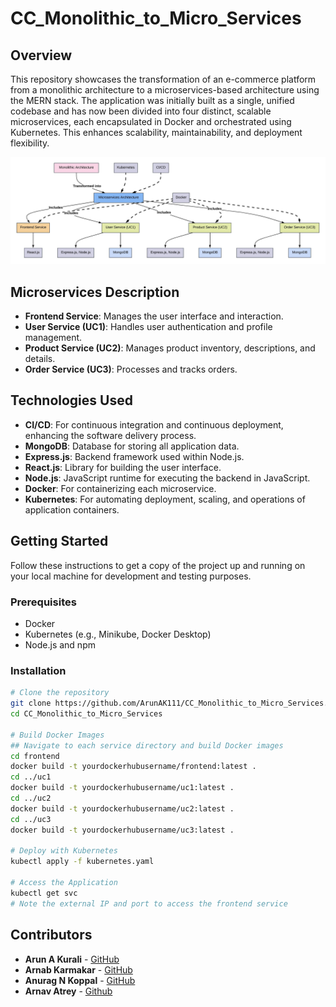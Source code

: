 # CC_Monolithic_to_Micro_Services

## Overview

This repository showcases the transformation of an e-commerce platform from a monolithic architecture to a microservices-based architecture using the MERN stack. The application was initially built as a single, unified codebase and has now been divided into four distinct, scalable microservices, each encapsulated in Docker and orchestrated using Kubernetes. This enhances scalability, maintainability, and deployment flexibility.

![Architecture](https://github.com/ArunAK111/CC_Monolithic_to_Micro_Services/blob/main/Architecture.jpeg)

## Microservices Description

- **Frontend Service**: Manages the user interface and interaction.
- **User Service (UC1)**: Handles user authentication and profile management.
- **Product Service (UC2)**: Manages product inventory, descriptions, and details.
- **Order Service (UC3)**: Processes and tracks orders.

## Technologies Used

- **CI/CD**: For continuous integration and continuous deployment, enhancing the software delivery process.
- **MongoDB**: Database for storing all application data.
- **Express.js**: Backend framework used within Node.js.
- **React.js**: Library for building the user interface.
- **Node.js**: JavaScript runtime for executing the backend in JavaScript.
- **Docker**: For containerizing each microservice.
- **Kubernetes**: For automating deployment, scaling, and operations of application containers.

## Getting Started

Follow these instructions to get a copy of the project up and running on your local machine for development and testing purposes.

### Prerequisites

- Docker
- Kubernetes (e.g., Minikube, Docker Desktop)
- Node.js and npm

### Installation

```bash
# Clone the repository
git clone https://github.com/ArunAK111/CC_Monolithic_to_Micro_Services.git
cd CC_Monolithic_to_Micro_Services

# Build Docker Images
## Navigate to each service directory and build Docker images
cd frontend
docker build -t yourdockerhubusername/frontend:latest .
cd ../uc1
docker build -t yourdockerhubusername/uc1:latest .
cd ../uc2
docker build -t yourdockerhubusername/uc2:latest .
cd ../uc3
docker build -t yourdockerhubusername/uc3:latest .

# Deploy with Kubernetes
kubectl apply -f kubernetes.yaml

# Access the Application
kubectl get svc
# Note the external IP and port to access the frontend service
```
## Contributors

- **Arun A Kurali** - [GitHub](https://github.com/ArunAK111)
- **Arnab Karmakar** - [GitHub](https://github.com/arnabk1108)
- **Anurag N Koppal** - [GitHub](https://github.com/anuragnkoppal)
- **Arnav Atrey** - [Github](https://github.com/Arnav-Atrey)

